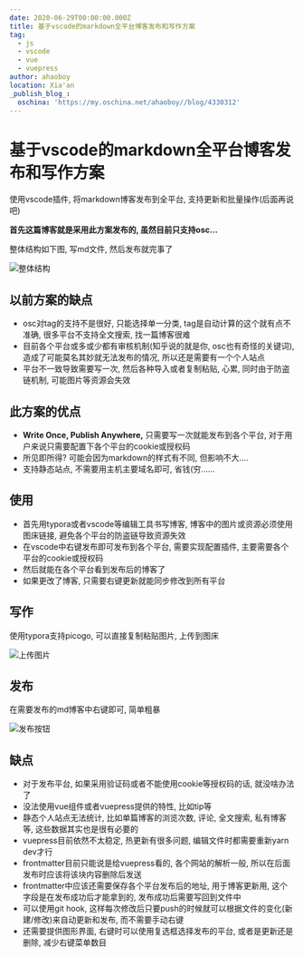 ```yaml
---
date: 2020-06-29T00:00:00.000Z
title: 基于vscode的markdown全平台博客发布和写作方案
tag:
  - js
  - vscode
  - vue
  - vuepress
author: ahaoboy
location: Xia'an
_publish_blog_:
  oschina: 'https://my.oschina.net/ahaoboy//blog/4330312'
---
```



# 基于vscode的markdown全平台博客发布和写作方案
使用vscode插件, 将markdown博客发布到全平台, 支持更新和批量操作(后面再说吧)

**首先这篇博客就是采用此方案发布的, 虽然目前只支持osc...**

整体结构如下图, 写md文件, 然后发布就完事了

![整体结构](https://i.loli.net/2020/06/29/cmxPtGazwXksudV.png)

## 以前方案的缺点

- osc对tag的支持不是很好, 只能选择单一分类, tag是自动计算的这个就有点不准确, 很多平台不支持全文搜索, 找一篇博客很难
- 目前各个平台或多或少都有审核机制(知乎说的就是你, osc也有奇怪的关键词), 造成了可能莫名其妙就无法发布的情况, 所以还是需要有一个个人站点
- 平台不一致导致需要写一次, 然后各种导入或者复制粘贴, 心累, 同时由于防盗链机制, 可能图片等资源会失效

## 此方案的优点

- **Write Once, Publish Anywhere,** 只需要写一次就能发布到各个平台, 对于用户来说只需要配置下各个平台的cookie或授权码
- 所见即所得? 可能会因为markdown的样式有不同, 但影响不大....
- 支持静态站点, 不需要用主机主要域名即可, 省钱(穷......

## 使用

- 首先用typora或者vscode等编辑工具书写博客, 博客中的图片或资源必须使用图床链接, 避免各个平台的防盗链导致资源失效
- 在vscode中右键发布即可发布到各个平台, 需要实现配置插件, 主要需要各个平台的cookie或授权码
- 然后就能在各个平台看到发布后的博客了
- 如果更改了博客, 只需要右键更新就能同步修改到所有平台

## 写作
使用typora支持picogo, 可以直接复制粘贴图片, 上传到图床

![上传图片](https://i.loli.net/2020/06/29/LWypxnKDQgH47qA.png)

## 发布

在需要发布的md博客中右键即可, 简单粗暴

![发布按钮](https://i.loli.net/2020/06/29/oTfJdxVYc4DrbUP.png)

## 缺点

- 对于发布平台, 如果采用验证码或者不能使用cookie等授权码的话, 就没啥办法了
- 没法使用vue组件或者vuepress提供的特性, 比如tip等
- 静态个人站点无法统计, 比如单篇博客的浏览次数, 评论, 全文搜索, 私有博客等, 这些数据其实也是很有必要的
- vuepress目前依然不太稳定, 热更新有很多问题, 编辑文件时都需要重新yarn dev才行
- frontmatter目前只能说是给vuepress看的, 各个网站的解析一般, 所以在后面发布时应该将该块内容删除后发送
- frontmatter中应该还需要保存各个平台发布后的地址, 用于博客更新用, 这个字段是在发布成功后才能拿到的, 发布成功后需要写回到文件中
- 可以使用git hook, 这样每次修改后只要push的时候就可以根据文件的变化(新建/修改)来自动更新和发布, 而不需要手动右键
- 还需要提供图形界面, 右键时可以使用复选框选择发布的平台, 或者是更新还是删除, 减少右键菜单数目